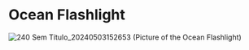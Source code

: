 # Ocean Flashlight
![240 Sem Título_20240503152653](https://github.com/DawdleInTime/RND-Purgatory-Mod-Wiki/assets/168727225/c78b8b8b-bc22-478d-a404-e27d2d991258)
(Picture of the Ocean Flashlight)
